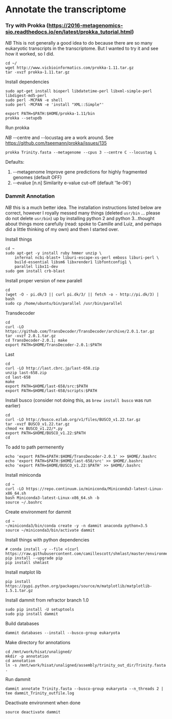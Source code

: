 # Annotate the transcriptome

### Try with Prokka (https://2016-metagenomics-sio.readthedocs.io/en/latest/prokka_tutorial.html)

*NB* This is not generally a good idea to do because there are so many eukaryotic transcripts in the transcriptome. But I wanted to try it and see how it worked, so I did.
```
cd ~/
wget http://www.vicbioinformatics.com/prokka-1.11.tar.gz
tar -xvzf prokka-1.11.tar.gz
```

Install dependencies
```
sudo apt-get install bioperl libdatetime-perl libxml-simple-perl libdigest-md5-perl
sudo perl -MCPAN -e shell
sudo perl -MCPAN -e 'install "XML::Simple"'
```
```
export PATH=$PATH:$HOME/prokka-1.11/bin
prokka --setupdb
```
Run prokka

*NB* --centre and --locustag are a work around. See https://github.com/tseemann/prokka/issues/135
```
prokka Trinity.fasta --metagenome --cpus 3 --centre C --locustag L
```        
Defaults:
1. --metagenome      Improve gene predictions for highly fragmented genomes (default OFF)
2. --evalue [n.n]    Similarity e-value cut-off (default '1e-06')



### Dammit Annotation

*NB* this is a much better idea. The installation instructions listed below are correct, however I royally messed many things (deleted `usr/bin` ... please do not delete `usr/bin`) up by installing 
python 2 and python 3...thought about things more carefully (read: spoke to Camille and Luiz, and perhaps did a little thinking of my own) and then I started over.


Install things
```
cd ~
sudo apt-get -y install ruby hmmer unzip \
    infernal ncbi-blast+ liburi-escape-xs-perl emboss liburi-perl \
    build-essential libsm6 libxrender1 libfontconfig1 \
    parallel libx11-dev
sudo gem install crb-blast
```

Install proper version of new paralell
```
cd
(wget -O - pi.dk/3 || curl pi.dk/3/ || fetch -o - http://pi.dk/3) | bash
sudo cp /home/ubuntu/bin/parallel /usr/bin/parallel
```

Transdecoder
```
cd
curl -LO https://github.com/TransDecoder/TransDecoder/archive/2.0.1.tar.gz
tar -xvzf 2.0.1.tar.gz
cd TransDecoder-2.0.1; make
export PATH=$HOME/TransDecoder-2.0.1:$PATH
```
Last
```
cd
curl -LO http://last.cbrc.jp/last-658.zip
unzip last-658.zip
cd last-658
make
export PATH=$HOME/last-658/src:$PATH
export PATH=$HOME/last-658/scripts:$PATH
```
Install busco (consider not doing this, as `brew install busco` was run earlier)
```
cd
curl -LO http://busco.ezlab.org/v1/files/BUSCO_v1.22.tar.gz
tar -xvzf BUSCO_v1.22.tar.gz
chmod +x BUSCO_v1.22/*.py
export PATH=$HOME/BUSCO_v1.22:$PATH
cd
```
To add to path permenently
```
echo 'export PATH=$PATH:$HOME/TransDecoder-2.0.1' >> $HOME/.bashrc
echo 'export PATH=$PATH:$HOME/last-658/src' >> $HOME/.bashrc
echo 'export PATH=$HOME/BUSCO_v1.22:$PATH' >> $HOME/.bashrc
```

Install miniconda
```
cd ~
curl -LO https://repo.continuum.io/miniconda/Miniconda3-latest-Linux-x86_64.sh
bash Miniconda3-latest-Linux-x86_64.sh -b
source ~/.bashrc
```

Create environment for dammit
```
cd ~
~/miniconda3/bin/conda create -y -n dammit anaconda python=3.5
source ~/miniconda3/bin/activate dammit
```

Install things with python dependencies
```
# conda install -y --file <(curl https://raw.githubusercontent.com/camillescott/shmlast/master/environment.txt)
pip install --upgrade pip
pip install shmlast
```

Install matplot lib
```
pip install https://pypi.python.org/packages/source/m/matplotlib/matplotlib-1.5.1.tar.gz
```

Install dammit from refractor branch 1.0
```
sudo pip install -U setuptools
sudo pip install dammit
```

Build databases
```
dammit databases --install --busco-group eukaryota
```

Make directory for annotations
```
cd /mnt/work/hisat/unaligned/
mkdir -p annotation
cd annotation
ln -s /mnt/work/hisat/unaligned/assembly/trinity_out_dir/Trinity.fasta .
```

Run dammit
```
dammit annotate Trinity.fasta --busco-group eukaryota --n_threads 2 | tee dammit_Trinity_outfile.log
```
Deactivate environment when done
```
source deactivate dammit
```
